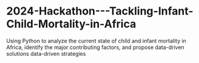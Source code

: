 # 2024-Hackathon---Tackling-Infant-Child-Mortality-in-Africa
Using Python to analyze the current state of child and infant mortality in Africa, identify the major contributing factors, and propose data-driven solutions data-driven strategies
